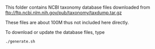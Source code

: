 This folder contains NCBI taxonomy database files downloaded from ftp://ftp.ncbi.nlm.nih.gov/pub/taxonomy/taxdump.tar.gz

These files are about 100M thus not included here directly.

To download or update the database files, type

	./generate.sh

